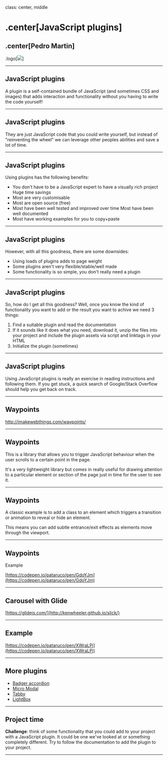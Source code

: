 class: center, middle

# .center[JavaScript plugins]

## .center[Pedro Martin]

.logo[![](https://pataruco.s3.amazonaws.com/ga/assets/ga.svg)]

---

## JavaScript plugins

A plugin is a self-contained bundle of JavaScript (and sometimes CSS and images) that adds interaction and functionality without you having to write the code yourself!

---

## JavaScript plugins

They are just JavaScript code that you could write yourself, but instead of "reinventing the wheel" we can leverage other peoples abilities and save a lot of time.

---

## JavaScript plugins

Using plugins has the following benefits:

- You don't have to be a JavaScript expert to have a visually rich project Huge time savings
- Most are very customisable
- Most are open source (free)
- Most have been well tested and improved over time Most have been well documented
- Most have working examples for you to copy+paste

---

## JavaScript plugins

However, with all this goodness, there are some downsides:

- Using loads of plugins adds to page weight
- Some plugins aren't very flexible/stable/well made
- Some functionality is so simple, you don't really need a plugin

---

## JavaScript plugins

So, how do I get all this goodness?
Well, once you know the kind of functionality you want to add or the result you want to achive we need 3 things:

1.  Find a suitable plugin and read the documentation
2.  If it sounds like it does what you need, download it, unzip the files into your project and include the plugin assets via script and linktags in your HTML
3.  Initialize the plugin (sometimes)

---

## JavaScript plugins

Using JavaScript plugins is really an exercise in reading instructions and following them.
If you get stuck, a quick search of Google/Stack Overflow should help you get back on track.

---

## Waypoints

http://imakewebthings.com/waypoints/

---

## Waypoints

This is a library that allows you to trigger JavaScript behaviour when the user scrolls to a certain point in the page.

It's a very lightweight library but comes in really useful for drawing attention to a particular element or section of the page just in time for the user to see it.

---

## Waypoints

A classic example is to add a class to an element which triggers a transition or animation to reveal or hide an element.

This means you can add subtle entrance/exit effects as elements move through the viewport.

---

## Waypoints

Example

[https://codepen.io/pataruco/pen/GdoYJm](https://codepen.io/pataruco/pen/GdoYJm)

---

## Carousel with Glide

[https://glidejs.com/](http://kenwheeler.github.io/slick/)

---

## Example

[https://codepen.io/pataruco/pen/XWraLPj](https://codepen.io/pataruco/pen/XWraLPj)

---

## More plugins

- [Badger accordion](https://ba.northernbadger.co.uk/ba.html)
- [Micro Modal](https://micromodal.now.sh)
- [Tabby](https://github.com/cferdinandi/tabby)
- [LightBox](https://fslightbox.com/javascript)

---

## Project time

**Challenge**: think of some functionality that you could add to your project with a JavaScript plugin. It could be one we've looked at or something completely different.
Try to follow the documentation to add the plugin to your project.

---
